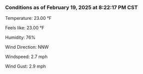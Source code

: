### Conditions as of February 19, 2025 at 8:22:17 PM CST 

Temperature: 23.00 &deg;F

Feels like: 23.00 &deg;F

Humidity: 76%

Wind Direction: NNW

Windspeed: 2.7 mph

Wind Gust: 2.9 mph

